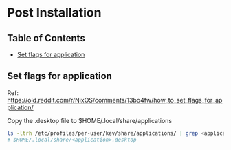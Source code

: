 # Post Installation

## Table of Contents

<!-- vim-markdown-toc GFM -->

* [Set flags for application](#set-flags-for-application)

<!-- vim-markdown-toc -->

## Set flags for application

Ref: https://old.reddit.com/r/NixOS/comments/13bo4fw/how_to_set_flags_for_application/

Copy the .desktop file to $HOME/.local/share/applications

```sh
ls -ltrh /etc/profiles/per-user/kev/share/applications/ | grep <application>
# $HOME/.local/share/<application>.desktop
```
